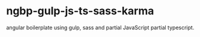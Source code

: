 # ngbp-gulp-js-ts-sass-karma
angular boilerplate using gulp, sass and partial JavaScript partial typescript.
